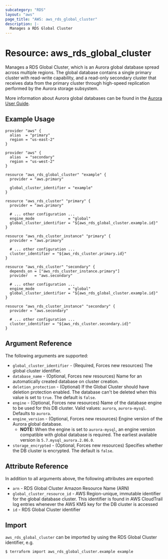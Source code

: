 ```yaml
---
subcategory: "RDS"
layout: "aws"
page_title: "AWS: aws_rds_global_cluster"
description: |-
  Manages a RDS Global Cluster
---
```


# Resource: aws_rds_global_cluster

Manages a RDS Global Cluster, which is an Aurora global database spread across multiple regions. The global database contains a single primary cluster with read-write capability, and a read-only secondary cluster that receives data from the primary cluster through high-speed replication performed by the Aurora storage subsystem.

More information about Aurora global databases can be found in the [Aurora User Guide](https://docs.aws.amazon.com/AmazonRDS/latest/AuroraUserGuide/aurora-global-database.html#aurora-global-database-creating).

## Example Usage

```hcl
provider "aws" {
  alias  = "primary"
  region = "us-east-2"
}

provider "aws" {
  alias  = "secondary"
  region = "us-west-2"
}

resource "aws_rds_global_cluster" "example" {
  provider = "aws.primary"

  global_cluster_identifier = "example"
}

resource "aws_rds_cluster" "primary" {
  provider = "aws.primary"

  # ... other configuration ...
  engine_mode               = "global"
  global_cluster_identifier = "${aws_rds_global_cluster.example.id}"
}

resource "aws_rds_cluster_instance" "primary" {
  provider = "aws.primary"

  # ... other configuration ...
  cluster_identifier = "${aws_rds_cluster.primary.id}"
}

resource "aws_rds_cluster" "secondary" {
  depends_on = ["aws_rds_cluster_instance.primary"]
  provider   = "aws.secondary"

  # ... other configuration ...
  engine_mode               = "global"
  global_cluster_identifier = "${aws_rds_global_cluster.example.id}"
}

resource "aws_rds_cluster_instance" "secondary" {
  provider = "aws.secondary"

  # ... other configuration ...
  cluster_identifier = "${aws_rds_cluster.secondary.id}"
}
```

## Argument Reference

The following arguments are supported:

* `global_cluster_identifier` - (Required, Forces new resources) The global cluster identifier.
* `database_name` - (Optional, Forces new resources) Name for an automatically created database on cluster creation.
* `deletion_protection` - (Optional) If the Global Cluster should have deletion protection enabled. The database can't be deleted when this value is set to `true`. The default is `false`.
* `engine` - (Optional, Forces new resources) Name of the database engine to be used for this DB cluster. Valid values: `aurora`, `aurora-mysql`. Defaults to `aurora`.
* `engine_version` - (Optional, Forces new resources) Engine version of the Aurora global database.
  * **NOTE:** When the engine is set to `aurora-mysql`, an engine version compatible with global database is required. The earliest available version is `5.7.mysql_aurora.2.06.0`.
* `storage_encrypted` - (Optional, Forces new resources) Specifies whether the DB cluster is encrypted. The default is `false`.

## Attribute Reference

In addition to all arguments above, the following attributes are exported:

* `arn` - RDS Global Cluster Amazon Resource Name (ARN)
* `global_cluster_resource_id` - AWS Region-unique, immutable identifier for the global database cluster. This identifier is found in AWS CloudTrail log entries whenever the AWS KMS key for the DB cluster is accessed
* `id` - RDS Global Cluster identifier

## Import

`aws_rds_global_cluster` can be imported by using the RDS Global Cluster identifier, e.g.

```
$ terraform import aws_rds_global_cluster.example example
```
